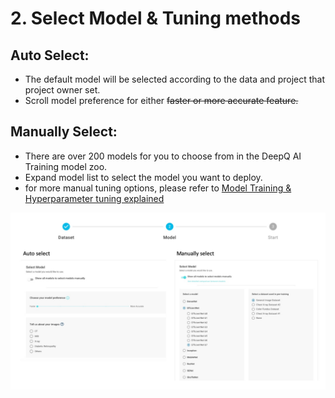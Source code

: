 # 2. Select Model & Tuning methods

## Auto Select:

* The default model will be selected according to the data and project that project owner set.
* Scroll model preference for either ~~faster or more accurate feature.~~

## Manually Select:

* There are over 200 models for you to choose from in the DeepQ AI Training model zoo.
* Expand model list to select the model you want to deploy.
* for more manual tuning options, please refer to [Model Training & Hyperparameter tuning explained](../model-training-and-hyperparameter-tuning-explained.md)

![](<../../.gitbook/assets/select model (1).jpg>)

##
